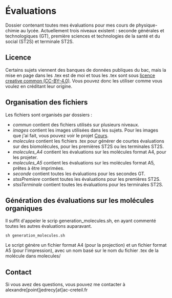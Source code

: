 # Évaluations

Dossier contenant toutes mes évaluations pour mes cours de physique-chimie au lycée.
Actuellement trois niveaux existent : seconde générales et technologiques (GT), première sciences et technologies de la santé et du social (ST2S) et terminale ST2S.


## Licence 

Certains sujets viennent des banques de données publiques du bac, mais la mise en page dans les .tex est de moi et tous les .tex sont sous [licence creative common (CC-BY-4.0)](https://creativecommons.org/licenses/by/4.0/). Vous pouvez donc les utiliser comme vous voulez en créditant leur origine.


## Organisation des fichiers

Les fichiers sont organisés par dossiers :

- *commun* contient des fichiers utilisés sur plusieurs niveaux.
- *images* contient les images utilisées dans les sujets. Pour les images que j'ai fait, vous pouvez voir le projet [Cours](https://github.com/stoleks/Cours/tree/main/images).
- *molecules* contient les fichiers .tex pour générer de courtes évaluations sur des biomolécules, pour les premières ST2S ou les terminales ST2S.
- *molecules_A4* contient les évaluations sur les molécules format A4, pour les projeter.
- *molecules_A5* contient les évaluations sur les molécules format A5, prêtes à être imprimées.
- *seconde* contient toutes les évaluations pour les secondes GT.
- *stssPremiere* contient toutes les évaluations pour les premières ST2S.
- *stssTerminale* contient toutes les évaluations pour les terminales ST2S.


## Génération des évaluations sur les molécules organiques

Il suffit d'appeler le scrip generation_molecules.sh, en ayant commenté toutes les autres évaluations auparavant.

    sh generation_molecules.sh

Le script génère un fichier format A4 (pour la projection) et un fichier format A5 (pour l'impression), avec un nom basé sur le nom du fichier .tex de la molécule dans molecules/


## Contact

Si vous avez des questions, vous pouvez me contacter à alexandre[point]jedrecy[at]ac-creteil.fr